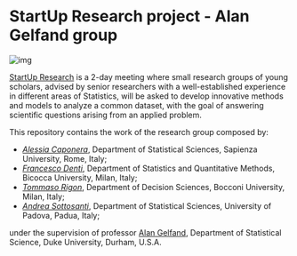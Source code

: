 # StartUp Research project - Alan Gelfand group

![img](http://www.congressi.unisi.it/startupresearch/wp-content/uploads/sites/57/2017/01/cropped-testata-3-1-e1516717770303.png)

[StartUp Research](http://www.congressi.unisi.it/startupresearch/) is a 2-day meeting where small research groups of young scholars, advised by senior researchers with a well-established experience in different areas of Statistics, will be asked to develop innovative methods and models to analyze a common dataset, with the goal of answering scientific questions arising from an applied problem. 

This repository contains the work of the research group composed by:

* [*Alessia Caponera*](http://www.dss.uniroma1.it/it/dipartimento/caponera-alessia), Department of Statistical Sciences, Sapienza University, Rome, Italy;
* [*Francesco Denti*](https://github.com/Fradenti), Department of Statistics and Quantitative Methods, Bicocca University, Milan, Italy;
* [*Tommaso Rigon*](https://tommasorigon.github.io), Department of Decision Sciences, Bocconi University, Milan, Italy;
* [*Andrea Sottosanti*](http://www3.stat.unipd.it/fare-ricerca/sottosanti-andrea), Department of Statistical Sciences, University of Padova, Padua, Italy;

under the supervision of professor [Alan Gelfand](http://www2.stat.duke.edu/~alan/), Department of Statistical Science, Duke University, Durham, U.S.A.
